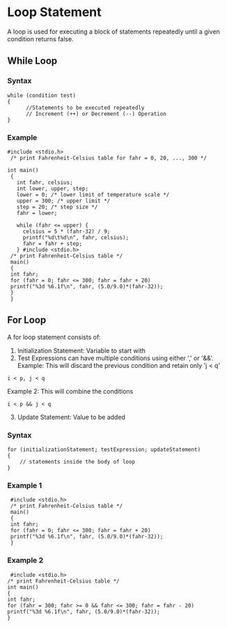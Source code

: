 # Loop Statement
A loop is used for executing a block of statements repeatedly until a given condition returns false.

## While Loop
### Syntax
```
while (condition test)
{
      //Statements to be executed repeatedly 
      // Increment (++) or Decrement (--) Operation
}
```
### Example
```
#include <stdio.h>
 /* print Fahrenheit-Celsius table for fahr = 0, 20, ..., 300 */

int main()
 {
   int fahr, celsius;
   int lower, upper, step;
   lower = 0; /* lower limit of temperature scale */
   upper = 300; /* upper limit */
   step = 20; /* step size */
   fahr = lower;
   
   while (fahr <= upper) {
     celsius = 5 * (fahr-32) / 9;
     printf("%d\t%d\n", fahr, celsius);
     fahr = fahr + step;
   } #include <stdio.h>
 /* print Fahrenheit-Celsius table */
 main()
 {
 int fahr;
 for (fahr = 0; fahr <= 300; fahr = fahr + 20)
 printf("%3d %6.1f\n", fahr, (5.0/9.0)*(fahr-32));
 } 
 } 
```
## For Loop
A for loop statement consists of:
 1. Initialization Statement: Variable to start with
 2. Test Expressions can have multiple conditions using either ',' or '&&'.
 Example: This will discard the previous condition and retain only 'j < q'
 ```
 i < p, j < q
 ```
 Example 2: This will combine the conditions
 ```
 i < p && j < q
 ```
 3. Update Statement: Value to be added
 
### Syntax
```
for (initializationStatement; testExpression; updateStatement)
{
    // statements inside the body of loop
}
```
### Example 1
```
 #include <stdio.h>
 /* print Fahrenheit-Celsius table */
 main()
 {
 int fahr;
 for (fahr = 0; fahr <= 300; fahr = fahr + 20)
 printf("%3d %6.1f\n", fahr, (5.0/9.0)*(fahr-32));
 } 
 ```
 ### Example 2
 ```
  #include <stdio.h>
 /* print Fahrenheit-Celsius table */
int main()
 {
 int fahr;
 for (fahr = 300; fahr >= 0 && fahr <= 300; fahr = fahr - 20)
 printf("%3d %6.1f\n", fahr, (5.0/9.0)*(fahr-32));
 }
```
